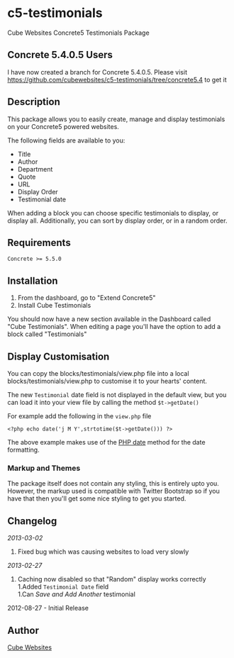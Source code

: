 c5-testimonials
===============

Cube Websites Concrete5 Testimonials Package

## Concrete 5.4.0.5 Users
I have now created a branch for Concrete 5.4.0.5.
Please visit https://github.com/cubewebsites/c5-testimonials/tree/concrete5.4 to get it

## Description

This package allows you to easily create, manage and display testimonials on your Concrete5 powered websites.

The following fields are available to you:

* Title
* Author
* Department
* Quote
* URL
* Display Order
* Testimonial date

When adding a block you can choose specific testimonials to display, or display all.  Additionally, you can sort by display order, or in a random order.

## Requirements

    Concrete >= 5.5.0

## Installation

1. From the dashboard, go to "Extend Concrete5"
2. Install Cube Testimonials

You should now have a new section available in the Dashboard called "Cube Testimonials".  When editing a page you'll have the option to add a block called "Testimonials"

## Display Customisation

You can copy the blocks/testimonials/view.php file into a local blocks/testimonials/view.php to customise it to your hearts' content.  

The new `Testimonial` date field is not displayed in the default view, but you can load it into your view file by calling the method `$t->getDate()`

For example add the following in the `view.php` file

    <?php echo date('j M Y',strtotime($t->getDate())) ?>

The above example makes use of the [PHP date](http://php.net/manual/en/function.date.php) method for the date formatting.

### Markup and Themes

The package itself does not contain any styling, this is entirely upto you.  However, the markup used is compatible with Twitter Bootstrap so if you have that then you'll get some nice styling to get you started.

## Changelog

*2013-03-02*

1. Fixed bug which was causing websites to load very slowly

*2013-02-27*

1. Caching now disabled so that "Random" display works correctly  
1.Added `Testimonial Date` field  
1.Can _Save and Add Another_ testimonial  

2012-08-27 - Initial Release

## Author

[Cube Websites](http://cubewebsites.com)